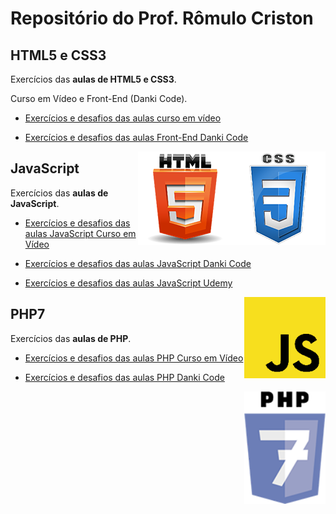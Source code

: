 # Repositório do Prof. Rômulo Criston

## HTML5 e CSS3

Exercícios das **aulas de HTML5 e CSS3**.

Curso em Vídeo e Front-End (Danki Code).

* [Exercícios e desafios das aulas curso em vídeo](https://github.com/romulocriston/html5-css3/tree/master/cursoemvideo/html-css)

* [Exercícios e desafios das aulas Front-End Danki Code](https://github.com/romulocriston/html5-css3/tree/master/danki%20code/webmaster%20front-end)

<img align="right" src="img/CSS3_300.png" width="150"><img align="right" src="img/html5.png" width="150">

## JavaScript

Exercícios das **aulas de JavaScript**.

* [Exercícios e desafios das aulas JavaScript Curso em Vídeo](https://)

* [Exercícios e desafios das aulas JavaScript Danki Code](https://)

* [Exercícios e desafios das aulas JavaScript Udemy](https://)

<img align="right" src="img/javaScript.png" width="130">

## PHP7

Exercícios das **aulas de PHP**.

* [Exercícios e desafios das aulas PHP Curso em Vídeo](https://github.com/romulocriston/html5-css3/tree/master/cursoemvideo/html-css)

* [Exercícios e desafios das aulas PHP Danki Code](https://github.com/romulocriston/html5-css3/tree/master/danki%20code/webmaster%20front-end)

<img align="right" src="img/php7.png" width="130" height="180">
